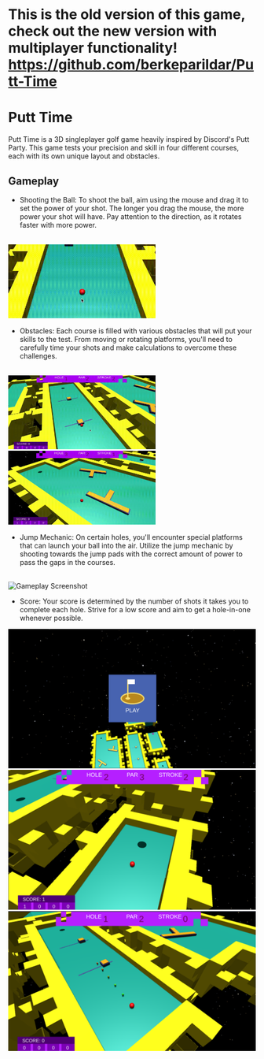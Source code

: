 # This is the old version of this game, check out the new version with multiplayer functionality! https://github.com/berkeparildar/Putt-Time

# Putt Time

Putt Time is a 3D singleplayer golf game heavily inspired by Discord's Putt Party. This game tests your precision and skill in four different courses, each with its own unique layout and obstacles.

## Gameplay
- Shooting the Ball: To shoot the ball, aim using the mouse and drag it to set the power of your shot. The longer you drag the mouse, the more power your shot will have. Pay attention to the direction, as it rotates faster with more power.
<br>
<img src="screenshots/aim.gif" alt="Gameplay Screenshot" width="300" height="150">

- Obstacles: Each course is filled with various obstacles that will put your skills to the test. From moving or rotating platforms, you'll need to carefully time your shots and make calculations to overcome these challenges.
<br>
<img src="screenshots/obstacle1.gif" alt="Gameplay Screenshot" width="300" height="150">
<img src="screenshots/obstacle2.gif" alt="Gameplay Screenshot" width="300" height="150">

- Jump Mechanic: On certain holes, you'll encounter special platforms that can launch your ball into the air. Utilize the jump mechanic by shooting towards the jump pads with the correct amount of power to pass the gaps in the courses.
<br>
<img src="screenshots/jump.gif" alt="Gameplay Screenshot" width="300" height="150">

- Score: Your score is determined by the number of shots it takes you to complete each hole. Strive for a low score and aim to get a hole-in-one whenever possible.

![Gameplay Screenshot](screenshots/0.png)
![Gameplay Screenshot](screenshots/1.png)
![Gameplay Screenshot](screenshots/2.png)

